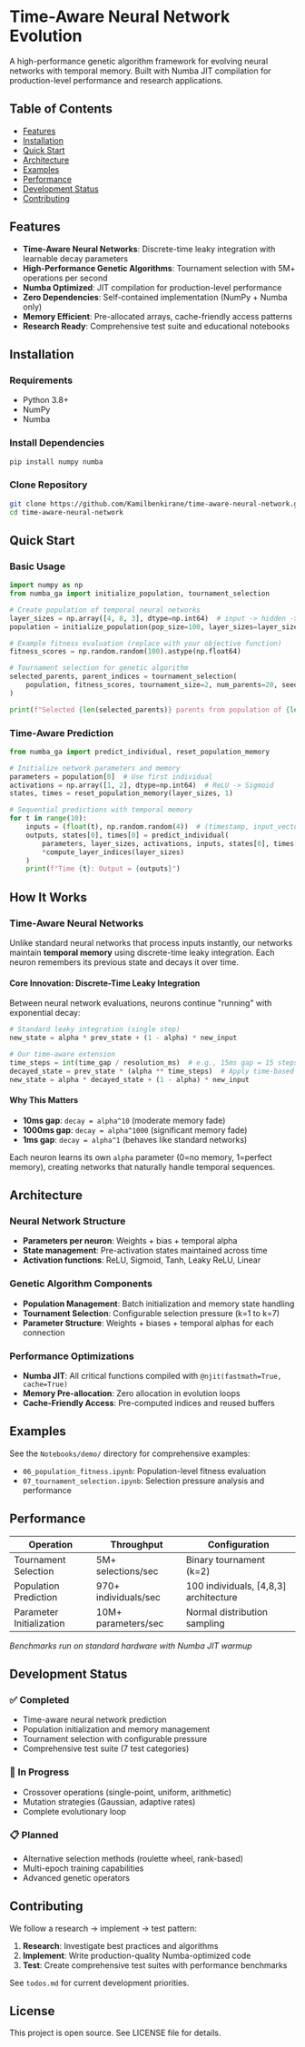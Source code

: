 # Time-Aware Neural Network Evolution

A high-performance genetic algorithm framework for evolving neural networks with temporal memory. Built with Numba JIT compilation for production-level performance and research applications.

## Table of Contents

- [Features](#features)
- [Installation](#installation)
- [Quick Start](#quick-start)
- [Architecture](#architecture)
- [Examples](#examples)
- [Performance](#performance)
- [Development Status](#development-status)
- [Contributing](#contributing)

## Features

- **Time-Aware Neural Networks**: Discrete-time leaky integration with learnable decay parameters
- **High-Performance Genetic Algorithms**: Tournament selection with 5M+ operations per second
- **Numba Optimized**: JIT compilation for production-level performance
- **Zero Dependencies**: Self-contained implementation (NumPy + Numba only)
- **Memory Efficient**: Pre-allocated arrays, cache-friendly access patterns
- **Research Ready**: Comprehensive test suite and educational notebooks

## Installation

### Requirements

- Python 3.8+
- NumPy
- Numba

### Install Dependencies

```bash
pip install numpy numba
```

### Clone Repository

```bash
git clone https://github.com/Kamilbenkirane/time-aware-neural-network.git
cd time-aware-neural-network
```

## Quick Start

### Basic Usage

```python
import numpy as np
from numba_ga import initialize_population, tournament_selection

# Create population of temporal neural networks
layer_sizes = np.array([4, 8, 3], dtype=np.int64)  # input -> hidden -> output
population = initialize_population(pop_size=100, layer_sizes=layer_sizes, seed=42)

# Example fitness evaluation (replace with your objective function)
fitness_scores = np.random.random(100).astype(np.float64)

# Tournament selection for genetic algorithm
selected_parents, parent_indices = tournament_selection(
    population, fitness_scores, tournament_size=2, num_parents=20, seed=123
)

print(f"Selected {len(selected_parents)} parents from population of {len(population)}")
```

### Time-Aware Prediction

```python
from numba_ga import predict_individual, reset_population_memory

# Initialize network parameters and memory
parameters = population[0]  # Use first individual
activations = np.array([1, 2], dtype=np.int64)  # ReLU -> Sigmoid
states, times = reset_population_memory(layer_sizes, 1)

# Sequential predictions with temporal memory
for t in range(10):
    inputs = (float(t), np.random.random(4))  # (timestamp, input_vector)
    outputs, states[0], times[0] = predict_individual(
        parameters, layer_sizes, activations, inputs, states[0], times[0], 
        *compute_layer_indices(layer_sizes)
    )
    print(f"Time {t}: Output = {outputs}")
```

## How It Works

### Time-Aware Neural Networks

Unlike standard neural networks that process inputs instantly, our networks maintain **temporal memory** using discrete-time leaky integration. Each neuron remembers its previous state and decays it over time.

#### Core Innovation: Discrete-Time Leaky Integration

Between neural network evaluations, neurons continue "running" with exponential decay:

```python
# Standard leaky integration (single step)
new_state = alpha * prev_state + (1 - alpha) * new_input

# Our time-aware extension
time_steps = int(time_gap / resolution_ms)  # e.g., 15ms gap = 15 steps  
decayed_state = prev_state * (alpha ** time_steps)  # Apply time-based decay
new_state = alpha * decayed_state + (1 - alpha) * new_input
```

#### Why This Matters

- **10ms gap**: `decay = alpha^10` (moderate memory fade)
- **1000ms gap**: `decay = alpha^1000` (significant memory fade)  
- **1ms gap**: `decay = alpha^1` (behaves like standard networks)

Each neuron learns its own `alpha` parameter (0=no memory, 1=perfect memory), creating networks that naturally handle temporal sequences.

## Architecture

### Neural Network Structure

- **Parameters per neuron**: Weights + bias + temporal alpha
- **State management**: Pre-activation states maintained across time
- **Activation functions**: ReLU, Sigmoid, Tanh, Leaky ReLU, Linear

### Genetic Algorithm Components

- **Population Management**: Batch initialization and memory state handling
- **Tournament Selection**: Configurable selection pressure (k=1 to k=7)
- **Parameter Structure**: Weights + biases + temporal alphas for each connection

### Performance Optimizations

- **Numba JIT**: All critical functions compiled with `@njit(fastmath=True, cache=True)`
- **Memory Pre-allocation**: Zero allocation in evolution loops
- **Cache-Friendly Access**: Pre-computed indices and reused buffers

## Examples

See the `Notebooks/demo/` directory for comprehensive examples:

- `06_population_fitness.ipynb`: Population-level fitness evaluation
- `07_tournament_selection.ipynb`: Selection pressure analysis and performance

## Performance

| Operation | Throughput | Configuration |
|-----------|------------|---------------|
| Tournament Selection | 5M+ selections/sec | Binary tournament (k=2) |
| Population Prediction | 970+ individuals/sec | 100 individuals, [4,8,3] architecture |
| Parameter Initialization | 10M+ parameters/sec | Normal distribution sampling |

*Benchmarks run on standard hardware with Numba JIT warmup*

## Development Status

### ✅ Completed
- Time-aware neural network prediction
- Population initialization and memory management
- Tournament selection with configurable pressure
- Comprehensive test suite (7 test categories)

### 🔄 In Progress
- Crossover operations (single-point, uniform, arithmetic)
- Mutation strategies (Gaussian, adaptive rates)
- Complete evolutionary loop

### 📋 Planned
- Alternative selection methods (roulette wheel, rank-based)
- Multi-epoch training capabilities
- Advanced genetic operators

## Contributing

We follow a research → implement → test pattern:

1. **Research**: Investigate best practices and algorithms
2. **Implement**: Write production-quality Numba-optimized code
3. **Test**: Create comprehensive test suites with performance benchmarks

See `todos.md` for current development priorities.

## License

This project is open source. See LICENSE file for details.